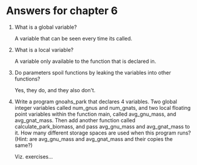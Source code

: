 # Answers for chapter 6

1. What is a global variable?

    A variable that can be seen every time its called.

2. What is a local variable?
   
   A variable only available to the function that is declared in.

3. Do parameters spoil functions by leaking the variables into other functions?
   
   Yes, they do, and they also don't.

4. Write a program gnoahs_park that declares 4 variables. Two global integer variables called num_gnus and num_gnats, and two local floating point variables within the function main, called avg_gnu_mass, and avg_gnat_mass. Then add another function called calculate_park_biomass, and pass avg_gnu_mass and avg_gnat_mass to it. How many different storage spaces are used when this program runs? (Hint: are avg_gnu_mass and avg_gnat_mass and their copies the same?)

    Viz. exercises...